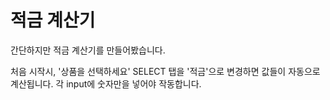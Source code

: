# 적금 계산기

간단하지만 적금 계산기를 만들어봤습니다.

처음 시작시, '상품을 선택하세요' SELECT 탭을 '적금'으로 변경하면 값들이 자동으로 계산됩니다.
각 input에 숫자만을 넣어야 작동합니다.
